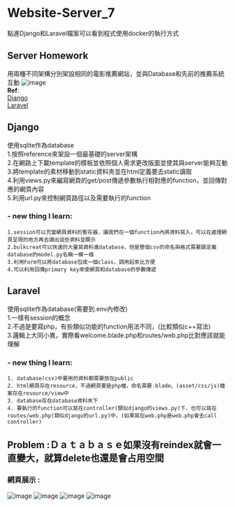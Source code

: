 # Website-Server_7
點進Django和Laravel檔案可以看到程式使用docker的執行方式
## Server Homework 
用兩種不同架構分別架設相同的電影推薦網站，並與Database和先前的推薦系統互動
![image](https://drive.google.com/uc?export=view&id=1aQ0xxybVyKf8Am5Faz-k1fr7FTNjZZHX)  
**Ref**:  
[Django](https://hackmd.io/@WyIQ2yXVTdW7DY29QgqM8g/BJs2nohcu "link")  
[Laravel](https://hackmd.io/@alvinhuang/Bk1nN9uFO "link")

## Django
使用sqlite作為database  
1.按照reference來架設一個最基礎的server架構  
2.在網路上下載template的模板並依照個人需求更改版面並使其與server能夠互動  
3.將template的素材移動到static資料夾並在html定義要去static讀取  
4.利用views.py來編寫網頁的get/post傳遞參數執行相對應的function，並回傳對應的網頁內容  
5.利用url.py來控制網頁路徑以及需要執行的function  
    
### - new thing I learn:
    1.session可以充當網頁資料的暫存器，讓我們在一個function內將資料寫入，可以在處理網頁呈現的地方再去讀出這些資料並顯示
    2.bulkcreat可以快速的大量寫資料進database，但是整個csv的命名與格式需要跟定義database的model.py名稱一模一樣
    3.利用Form可以將database包成一個class，調用起來比方便
    4.可以利用回傳primary key來使網頁和database的參數傳遞
    
## Laravel
使用sqlite作為database(需要到.env內修改)  
1.一樣有session的概念  
2.不過是要寫php，有些類似功能的function用法不同，(比較類似c++寫法)  
3.邏輯上大同小異，實際看welcome.blade.php和routes/web.php比對應該就能理解  
    
### - new thing I learn:
    1. database(csv)中要用的資料都需要放在public
    2. html網頁存在resource，不過網頁要是php檔，命名需要.blade。(asset/css/js)檔案存在resource/view中
    3. database存在database資料夾下
    4. 要執行的function可以寫在controller(類似django的views.py)下，也可以寫在routes/web.php(類似django的url.py)中，(如果寫在web.php是web.php會去call controller)
    
## Problem :Ｄａｔａｂａｓｅ如果沒有reindex就會一直變大，就算delete也還是會占用空間
### 網頁展示 :
![image](https://github.com/oilover8728/Website-Server_hw7/blob/master/screenshot/home_insert.PNG)
![image](https://github.com/oilover8728/Website-Server_hw7/blob/master/screenshot/home_delete.PNG)
![image](https://github.com/oilover8728/Website-Server_hw7/blob/master/screenshot/database.PNG)
![image](https://github.com/oilover8728/Website-Server_hw7/blob/master/screenshot/database_search.PNG)
    
    

